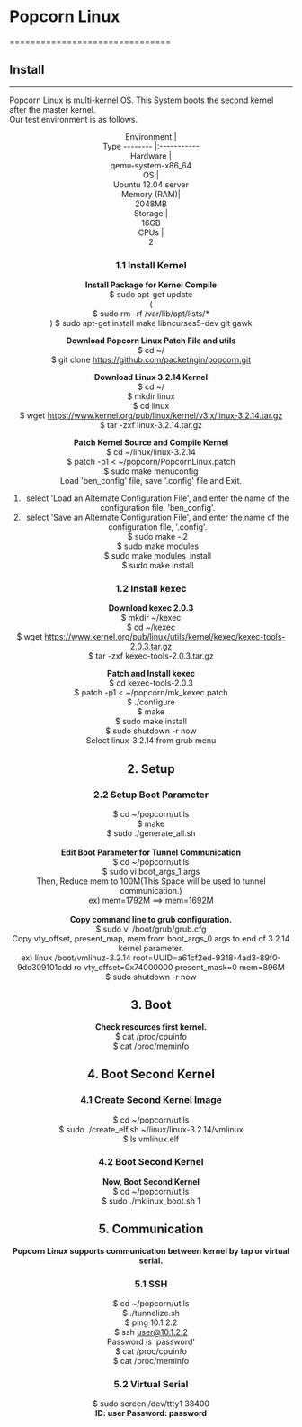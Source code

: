 # <b> Popcorn Linux</b>
===============================
## <b> Install</b>
---------------------------------
Popcorn Linux is multi-kernel OS. This System boots the second kernel after the master kernel.<br>
Our test environment is as follows.<br>

<Center>Environment | <Center>Type
-------- |:-----------
<center>Hardware | <center>qemu-system-x86_64
<center>OS | <center>Ubuntu 12.04 server
<center>Memory (RAM)| <center>2048MB
<center>Storage | <center>16GB
<center>CPUs | <center>2

### 1.1 Install Kernel
<b>Install Package for Kernel Compile</b><br>
$ sudo apt-get update<br>
(<br>
 $ sudo rm -rf /var/lib/apt/lists/*<br>
)
$ sudo apt-get install make libncurses5-dev git gawk

<b>Download Popcorn Linux Patch File and utils</b><br>
$ cd ~/<br>
$ git clone https://github.com/packetngin/popcorn.git<br>

<b>Download Linux 3.2.14 Kernel<br></b>
$ cd ~/<br>
$ mkdir linux<br>
$ cd linux<br>
$ wget https://www.kernel.org/pub/linux/kernel/v3.x/linux-3.2.14.tar.gz<br>
$ tar -zxf linux-3.2.14.tar.gz<br>

<b>Patch Kernel Source and Compile Kernel</b><br>
$ cd ~/linux/linux-3.2.14<br>
$ patch -p1 < ~/popcorn/PopcornLinux.patch<br>
$ sudo make menuconfig<br>
Load 'ben_config' file, save '.config' file and Exit.<br>
1. select 'Load an Alternate Configuration File', 
and enter the name of the configuration file, 'ben_config'.<br>
2. select 'Save an Alternate Configuration File', 
and enter the name of the configuration file, '.config'.<br>
$ sudo make -j2<br>
$ sudo make modules<br>
$ sudo make modules_install<br>
$ sudo make install

### 1.2 Install kexec
<b>Download kexec 2.0.3</b><br>
$ mkdir ~/kexec<br>
$ cd ~/kexec<br>
$ wget https://www.kernel.org/pub/linux/utils/kernel/kexec/kexec-tools-2.0.3.tar.gz<br>
$ tar -zxf kexec-tools-2.0.3.tar.gz<br>

<b>Patch and Install kexec</b><br>
$ cd kexec-tools-2.0.3<br>
$ patch -p1 < ~/popcorn/mk_kexec.patch<br>
$ ./configure<br>
$ make<br>
$ sudo make install<br>
$ sudo shutdown -r now<br>
Select linux-3.2.14 from grub menu<br>

## 2. Setup
### 2.2 Setup Boot Parameter
$ cd ~/popcorn/utils<br>
$ make<br>
$ sudo ./generate_all.sh<br><br>
<b>Edit Boot Parameter for Tunnel Communication<br></b>
$ cd ~/popcorn/utils<br>
$ sudo vi boot_args_1.args<br>
Then, Reduce mem to 100M(This Space will be used to tunnel communication.)<br>
ex) mem=1792M ==> mem=1692M<br><br>
<b>Copy command line to grub configuration.<br></b>
$ sudo vi /boot/grub/grub.cfg<br>
Copy vty_offset, present_map, mem from boot_args_0.args to end of 3.2.14 kernel parameter.<br>
ex) linux /boot/vmlinuz-3.2.14 root=UUID=a61cf2ed-9318-4ad3-89f0-9dc309101cdd ro vty_offset=0x74000000 present_mask=0 mem=896M<br>
$ sudo shutdown -r now
## 3. Boot
<b>Check resources first kernel.<br></b>
$ cat /proc/cpuinfo<br>
$ cat /proc/meminfo<br>
## 4. Boot Second Kernel
### 4.1 Create Second Kernel Image
$ cd ~/popcorn/utils<br>
$ sudo ./create_elf.sh ~/linux/linux-3.2.14/vmlinux<br>
$ ls vmlinux.elf
### 4.2 Boot Second Kernel
<b>Now, Boot Second Kernel<br></b>
$ cd ~/popcorn/utils<br>
$ sudo ./mklinux_boot.sh 1<br>
## 5. Communication
<b>Popcorn Linux supports communication between kernel by tap or virtual serial.<br></b>
### 5.1 SSH
$ cd ~/popcorn/utils<br>
$ ./tunnelize.sh<br>
$ ping 10.1.2.2<br>
$ ssh user@10.1.2.2<br>
Password is 'password'<br>
$ cat /proc/cpuinfo<br>
$ cat /proc/meminfo<br>
### 5.2 Virtual Serial
$ sudo screen /dev/ttty1 38400<br>
<b>ID: user Password: password<b>
